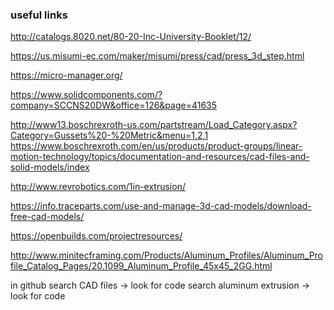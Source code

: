 

### useful links
http://catalogs.8020.net/80-20-Inc-University-Booklet/12/

https://us.misumi-ec.com/maker/misumi/press/cad/press_3d_step.html

https://micro-manager.org/

https://www.solidcomponents.com/?company=SCCNS20DW&office=126&page=41635

http://www13.boschrexroth-us.com/partstream/Load_Category.aspx?Category=Gussets%20-%20Metric&menu=1,2,1
https://www.boschrexroth.com/en/us/products/product-groups/linear-motion-technology/topics/documentation-and-resources/cad-files-and-solid-models/index

http://www.revrobotics.com/1in-extrusion/


https://info.traceparts.com/use-and-manage-3d-cad-models/download-free-cad-models/

https://openbuilds.com/projectresources/

http://www.minitecframing.com/Products/Aluminum_Profiles/Aluminum_Profile_Catalog_Pages/20.1099_Aluminum_Profile_45x45_2GG.html


in github
search CAD files -> look for code
search aluminum extrusion -> look for code

